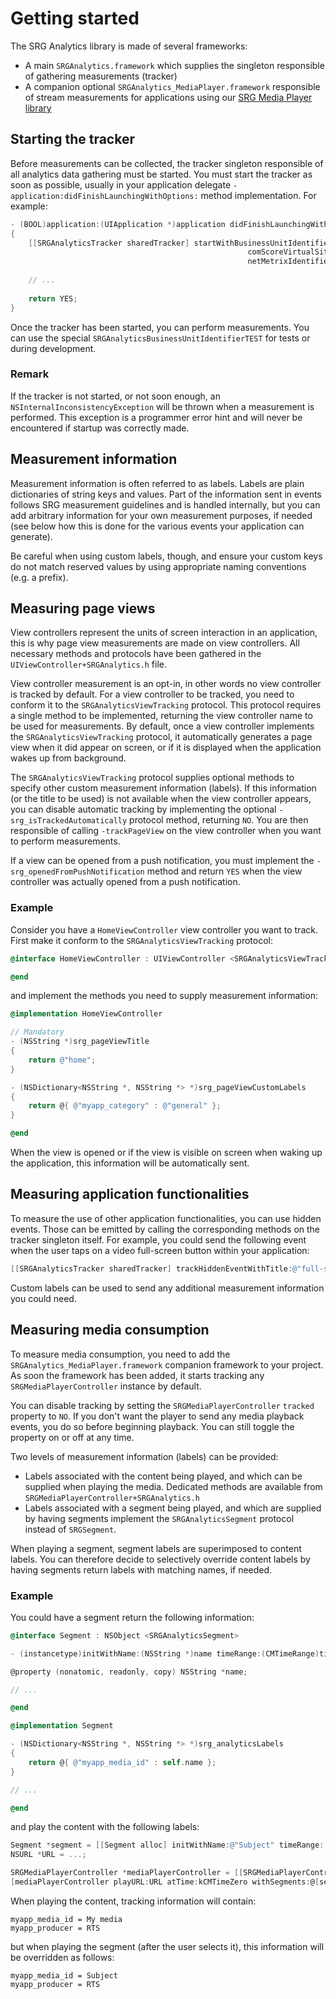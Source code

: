 Getting started
===============

The SRG Analytics library is made of several frameworks:

* A main `SRGAnalytics.framework` which supplies the singleton responsible of gathering measurements (tracker)
* A companion optional `SRGAnalytics_MediaPlayer.framework` responsible of stream measurements for applications using our [SRG Media Player library](https://github.com/SRGSSR/SRGMediaPlayer-iOS)

## Starting the tracker

Before measurements can be collected, the tracker singleton responsible of all analytics data gathering must be started. You must start the tracker as soon as possible, usually in your application delegate `-application:didFinishLaunchingWithOptions:` method implementation. For example:

```objective-c
- (BOOL)application:(UIApplication *)application didFinishLaunchingWithOptions:(NSDictionary *)launchOptions
{
    [[SRGAnalyticsTracker sharedTracker] startWithBusinessUnitIdentifier:SRGAnalyticsBusinessUnitIdentifierSRF
                                                     comScoreVirtualSite:@"srg-vsite"
                                                     netMetrixIdentifier:@"srf-app-identifier"];
                                                     
    // ...
                                                     
    return YES;
}
```

Once the tracker has been started, you can perform measurements. You can use the special `SRGAnalyticsBusinessUnitIdentifierTEST` for tests or during development.

### Remark

If the tracker is not started, or not soon enough, an `NSInternalInconsistencyException` will be thrown when a measurement is performed. This exception is a programmer error hint and will never be encountered if startup was correctly made.

## Measurement information

Measurement information is often referred to as labels. Labels are plain dictionaries of string keys and values. Part of the information sent in events follows SRG measurement guidelines and is handled internally, but you can add arbitrary information for your own measurement purposes, if needed (see below how this is done for the various events your application can generate).

Be careful when using custom labels, though, and ensure your custom keys do not match reserved values by using appropriate naming conventions (e.g. a prefix).

## Measuring page views

View controllers represent the units of screen interaction in an application, this is why page view measurements are made on view controllers. All necessary methods and protocols have been gathered in the `UIViewController+SRGAnalytics.h` file.

View controller measurement is an opt-in, in other words no view controller is tracked by default. For a view controller to be tracked, you need to conform it to the `SRGAnalyticsViewTracking` protocol. This protocol requires a single method to be implemented, returning the view controller name to be used for measurements. By default, once a view controller implements the `SRGAnalyticsViewTracking` protocol, it automatically generates a page view when it did appear on screen, or if it is displayed when the application wakes up from background.

The `SRGAnalyticsViewTracking` protocol supplies optional methods to specify other custom measurement information (labels). If this information (or the title to be used) is not available when the view controller appears, you can disable automatic tracking by implementing the optional `-srg_isTrackedAutomatically` protocol method, returning `NO`. You are then responsible of calling `-trackPageView` on the view controller when you want to perform measurements.

If a view can be opened from a push notification, you must implement the `-srg_openedFromPushNotification` method and return `YES` when the view controller was actually opened from a push notification.

### Example

Consider you have a `HomeViewController` view controller you want to track. First make it conform to the `SRGAnalyticsViewTracking` protocol:

```objective-c
@interface HomeViewController : UIViewController <SRGAnalyticsViewTracking>

@end
```

and implement the methods you need to supply measurement information:

```objective-c
@implementation HomeViewController

// Mandatory
- (NSString *)srg_pageViewTitle
{
	return @"home";
}

- (NSDictionary<NSString *, NSString *> *)srg_pageViewCustomLabels
{
	return @{ @"myapp_category" : @"general" };
}

@end
```

When the view is opened or if the view is visible on screen when waking up the application, this information will be automatically sent.

## Measuring application functionalities

To measure the use of other application functionalities, you can use hidden events. Those can be emitted by calling the corresponding methods on the tracker singleton itself. For example, you could send the following event when the user taps on a video full-screen button within your application:

```objective-c
[[SRGAnalyticsTracker sharedTracker] trackHiddenEventWithTitle:@"full-screen" customLabels:@{ @"myapp_enabled" : @"true" }];
```

Custom labels can be used to send any additional measurement information you could need.

## Measuring media consumption

To measure media consumption, you need to add the `SRGAnalytics_MediaPlayer.framework` companion framework to your project. As soon the framework has been added, it starts tracking any `SRGMediaPlayerController` instance by default. 

You can disable tracking by setting the `SRGMediaPlayerController` `tracked` property to `NO`. If you don't want the player to send any media playback events, you do so before beginning playback. You can still toggle the property on or off at any time.

Two levels of measurement information (labels) can be provided:

* Labels associated with the content being played, and which can be supplied when playing the media. Dedicated methods are available from `SRGMediaPlayerController+SRGAnalytics.h`
* Labels associated with a segment being played, and which are supplied by having segments implement the `SRGAnalyticsSegment` protocol instead of `SRGSegment`.

When playing a segment, segment labels are superimposed to content labels. You can therefore decide to selectively override content labels by having segments return labels with matching names, if needed. 

### Example

You could have a segment return the following information:

```objective-c
@interface Segment : NSObject <SRGAnalyticsSegment>

- (instancetype)initWithName:(NSString *)name timeRange:(CMTimeRange)timeRange;

@property (nonatomic, readonly, copy) NSString *name;

// ...

@end

@implementation Segment

- (NSDictionary<NSString *, NSString *> *)srg_analyticsLabels
{
    return @{ @"myapp_media_id" : self.name };
}

// ...

@end

```

and play the content with the following labels:

```objective-c
Segment *segment = [[Segment alloc] initWithName:@"Subject" timeRange:...];
NSURL *URL = ...;

SRGMediaPlayerController *mediaPlayerController = [[SRGMediaPlayerController alloc] init];
[mediaPlayerController playURL:URL atTime:kCMTimeZero withSegments:@[segment] analyticsLabels:@{ @"myapp_media_id" : @"My media". @"myapp_producer" : @"RTS" } userInfo:nil];
```

When playing the content, tracking information will contain:

```
myapp_media_id = My media
myapp_producer = RTS
```

but when playing the segment (after the user selects it), this information will be overridden as follows:

```
myapp_media_id = Subject
myapp_producer = RTS
```